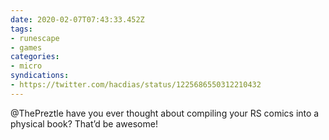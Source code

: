 ```yaml
---
date: 2020-02-07T07:43:33.452Z
tags:
- runescape
- games
categories:
- micro
syndications:
- https://twitter.com/hacdias/status/1225686550312210432
---
```


@ThePreztle have you ever thought about compiling your RS comics into a physical book? That’d be awesome!
